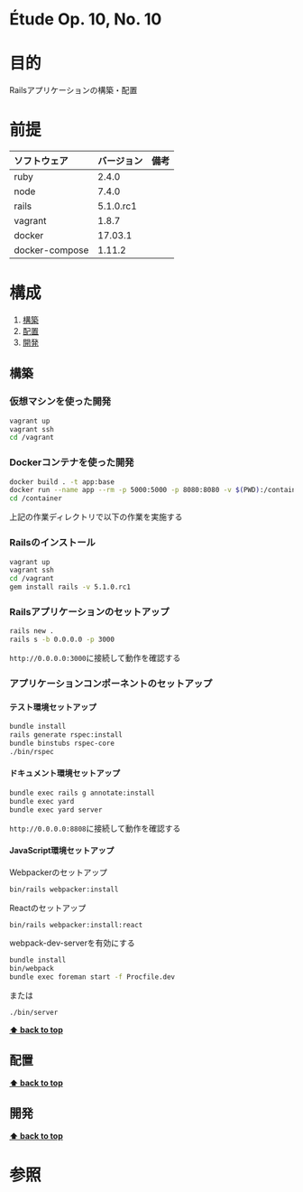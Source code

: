 Étude Op. 10, No. 10
===================

# 目的 #
Railsアプリケーションの構築・配置

# 前提 #
| ソフトウェア   | バージョン   | 備考        |
|:---------------|:-------------|:------------|
| ruby           |2.4.0     |             |
| node           |7.4.0     |             |
| rails          |5.1.0.rc1 |             |
| vagrant        |1.8.7     |             |
| docker         |17.03.1   |             |
| docker-compose |1.11.2    |             |

# 構成 #
1. [構築](#構築)
1. [配置](#配置)
1. [開発](#開発)

## 構築
### 仮想マシンを使った開発
```bash
vagrant up
vagrant ssh
cd /vagrant
```

### Dockerコンテナを使った開発
```bash
docker build . -t app:base
docker run --name app --rm -p 5000:5000 -p 8080:8080 -v $(PWD):/container -i -t app:base /bin/bash
cd /container
```

上記の作業ディレクトリで以下の作業を実施する

### Railsのインストール
```bash
vagrant up
vagrant ssh
cd /vagrant
gem install rails -v 5.1.0.rc1
```

### Railsアプリケーションのセットアップ
```bash
rails new .
rails s -b 0.0.0.0 -p 3000
```
`http://0.0.0.0:3000`に接続して動作を確認する

### アプリケーションコンポーネントのセットアップ

#### テスト環境セットアップ
```bash
bundle install
rails generate rspec:install
bundle binstubs rspec-core
./bin/rspec
```

#### ドキュメント環境セットアップ
```bash
bundle exec rails g annotate:install
bundle exec yard
bundle exec yard server
```

`http://0.0.0.0:8808`に接続して動作を確認する

#### JavaScript環境セットアップ
Webpackerのセットアップ

```bash
bin/rails webpacker:install
```

Reactのセットアップ

```bash
bin/rails webpacker:install:react
```

webpack-dev-serverを有効にする
```bash
bundle install
bin/webpack
bundle exec foreman start -f Procfile.dev
```
または
```bash
./bin/server
```

**[⬆ back to top](#構成)**

## 配置
**[⬆ back to top](#構成)**

## 開発
**[⬆ back to top](#構成)**

# 参照 #